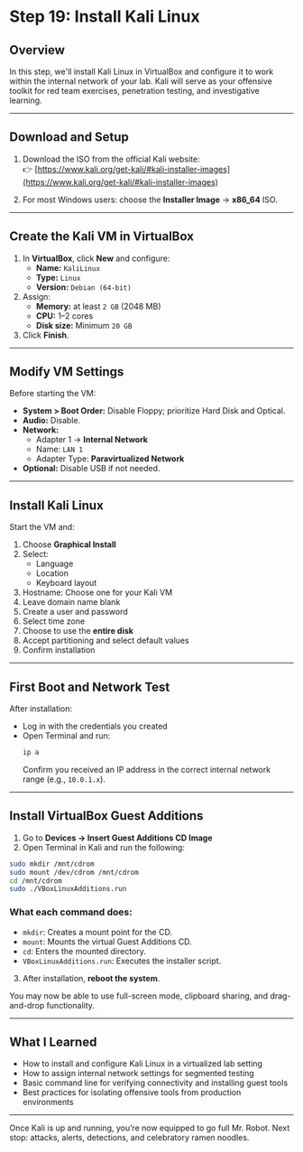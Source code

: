 # Step 19: Install Kali Linux

## Overview

In this step, we'll install Kali Linux in VirtualBox and configure it to work within the internal network of your lab. Kali will serve as your offensive toolkit for red team exercises, penetration testing, and investigative learning.

---

## Download and Setup

1. Download the ISO from the official Kali website:  
   👉 [https://www.kali.org/get-kali/#kali-installer-images](https://www.kali.org/get-kali/#kali-installer-images)

2. For most Windows users: choose the **Installer Image** → **x86_64** ISO.

---

## Create the Kali VM in VirtualBox

1. In **VirtualBox**, click **New** and configure:
   - **Name:** `KaliLinux`
   - **Type:** `Linux`
   - **Version:** `Debian (64-bit)`
2. Assign:
   - **Memory:** at least `2 GB` (2048 MB)
   - **CPU:** 1–2 cores
   - **Disk size:** Minimum `20 GB`
3. Click **Finish**.

---

## Modify VM Settings

Before starting the VM:

- **System > Boot Order:** Disable Floppy; prioritize Hard Disk and Optical.
- **Audio:** Disable.
- **Network:**
  - Adapter 1 → **Internal Network**
  - Name: `LAN 1`
  - Adapter Type: **Paravirtualized Network**
- **Optional:** Disable USB if not needed.

---

## Install Kali Linux

Start the VM and:

1. Choose **Graphical Install**
2. Select:
   - Language
   - Location
   - Keyboard layout
3. Hostname: Choose one for your Kali VM
4. Leave domain name blank
5. Create a user and password
6. Select time zone
7. Choose to use the **entire disk**
8. Accept partitioning and select default values
9. Confirm installation

---

## First Boot and Network Test

After installation:

- Log in with the credentials you created
- Open Terminal and run:
  ```bash
  ip a
  ```
  Confirm you received an IP address in the correct internal network range (e.g., `10.0.1.x`).

---

## Install VirtualBox Guest Additions

1. Go to **Devices → Insert Guest Additions CD Image**
2. Open Terminal in Kali and run the following:

```bash
sudo mkdir /mnt/cdrom
sudo mount /dev/cdrom /mnt/cdrom
cd /mnt/cdrom
sudo ./VBoxLinuxAdditions.run
```

### What each command does:
- `mkdir`: Creates a mount point for the CD.
- `mount`: Mounts the virtual Guest Additions CD.
- `cd`: Enters the mounted directory.
- `VBoxLinuxAdditions.run`: Executes the installer script.

3. After installation, **reboot the system**.

You may now be able to use full-screen mode, clipboard sharing, and drag-and-drop functionality.

---

## What I Learned

- How to install and configure Kali Linux in a virtualized lab setting
- How to assign internal network settings for segmented testing
- Basic command line for verifying connectivity and installing guest tools
- Best practices for isolating offensive tools from production environments

---

Once Kali is up and running, you’re now equipped to go full Mr. Robot. Next stop: attacks, alerts, detections, and celebratory ramen noodles.
